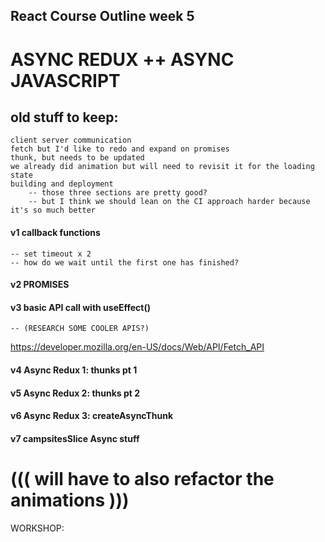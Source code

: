 ## React Course Outline week 5

# ASYNC REDUX ++ ASYNC JAVASCRIPT

## old stuff to keep:

    client server communication
    fetch but I'd like to redo and expand on promises
    thunk, but needs to be updated
    we already did animation but will need to revisit it for the loading state
    building and deployment
        -- those three sections are pretty good?
        -- but I think we should lean on the CI approach harder because it's so much better

#### v1 callback functions

    -- set timeout x 2
    -- how do we wait until the first one has finished?

#### v2 PROMISES

#### v3 basic API call with useEffect()

    -- (RESEARCH SOME COOLER APIS?)

https://developer.mozilla.org/en-US/docs/Web/API/Fetch_API

#### v4 Async Redux 1: thunks pt 1

#### v5 Async Redux 2: thunks pt 2

#### v6 Async Redux 3: createAsyncThunk

#### v7 campsitesSlice Async stuff

# ((( will have to also refactor the animations )))

WORKSHOP:
